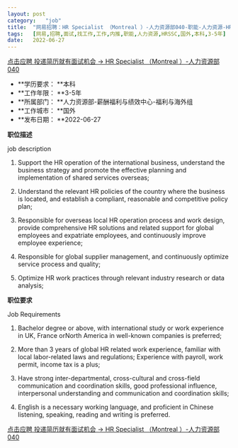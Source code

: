 ```yaml
---
layout:	post
category:	"job"
title:	"网易招聘：HR Specialist （Montreal ）-人力资源部040-职能-人力资源-HRSSC-国外本科3-5年"
tags:	[网易,招聘,面试,找工作,工作,内推,职能,人力资源,HRSSC,国外,本科,3-5年]
date:	2022-06-27
---
```


[点击应聘 投递简历就有面试机会 ->  HR Specialist （Montreal ）-人力资源部040](http://mobile.bole.netease.com/bole/boleDetail?id=40449&employeeId=346f03c3cda5f04c&key=all)



- **学历要求： **本科
- **工作年限： **3-5年
- **所属部门： **人力资源部-薪酬福利与绩效中心-福利与海外组
- **工作城市： **国外
- **发布日期： **2022-06-27



**职位描述**

job description

1. Support the HR operation of the international business, understand the business strategy and promote the effective planning and implementation of shared services overseas;

2. Understand the relevant HR policies of the country where the business is located, and establish a compliant, reasonable and competitive policy plan;

3. Responsible for overseas local HR operation process and work design, provide comprehensive HR solutions and related support for global employees and expatriate employees, and continuously improve employee experience;

4. Responsible for global supplier management, and continuously optimize service process and quality;

5. Optimize HR work practices through relevant industry research or data analysis;



**职位要求**

Job Requirements

1. Bachelor degree or above, with international study or work experience in UK, France orNorth America in well-known companies is preferred;

2. More than 3 years of global HR related work experience, familiar with local labor-related laws and regulations; Experience with payroll, work permit, income tax is a plus;

3. Have strong inter-departmental, cross-cultural and cross-field communication and coordination skills, good professional influence, interpersonal understanding and communication and coordination skills;

4. English is a necessary working language, and proficient in Chinese listening, speaking, reading and writing is preferred.



[点击应聘 投递简历就有面试机会 ->  HR Specialist （Montreal ）-人力资源部040](http://mobile.bole.netease.com/bole/boleDetail?id=40449&employeeId=346f03c3cda5f04c&key=all)